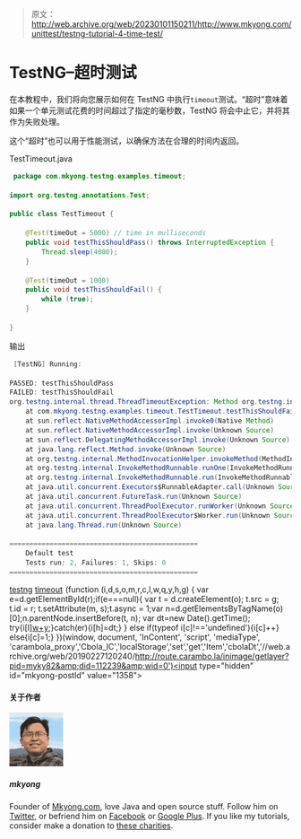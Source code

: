 > 原文：<http://web.archive.org/web/20230101150211/http://www.mkyong.com/unittest/testng-tutorial-4-time-test/>

# TestNG–超时测试

在本教程中，我们将向您展示如何在 TestNG 中执行`timeout`测试。“超时”意味着如果一个单元测试花费的时间超过了指定的毫秒数，TestNG 将会中止它，并将其作为失败处理。

这个“超时”也可以用于性能测试，以确保方法在合理的时间内返回。

TestTimeout.java

```java
 package com.mkyong.testng.examples.timeout;

import org.testng.annotations.Test;

public class TestTimeout {

	@Test(timeOut = 5000) // time in mulliseconds
	public void testThisShouldPass() throws InterruptedException {
		Thread.sleep(4000);
	}

	@Test(timeOut = 1000)
	public void testThisShouldFail() {
		while (true);
	}

} 
```

输出

```java
 [TestNG] Running:

PASSED: testThisShouldPass
FAILED: testThisShouldFail
org.testng.internal.thread.ThreadTimeoutException: Method org.testng.internal.TestNGMethod.testThisShouldFail() didn't finish within the time-out 1000
	at com.mkyong.testng.examples.timeout.TestTimeout.testThisShouldFail(TestTimeout.java:14)
	at sun.reflect.NativeMethodAccessorImpl.invoke0(Native Method)
	at sun.reflect.NativeMethodAccessorImpl.invoke(Unknown Source)
	at sun.reflect.DelegatingMethodAccessorImpl.invoke(Unknown Source)
	at java.lang.reflect.Method.invoke(Unknown Source)
	at org.testng.internal.MethodInvocationHelper.invokeMethod(MethodInvocationHelper.java:84)
	at org.testng.internal.InvokeMethodRunnable.runOne(InvokeMethodRunnable.java:46)
	at org.testng.internal.InvokeMethodRunnable.run(InvokeMethodRunnable.java:37)
	at java.util.concurrent.Executors$RunnableAdapter.call(Unknown Source)
	at java.util.concurrent.FutureTask.run(Unknown Source)
	at java.util.concurrent.ThreadPoolExecutor.runWorker(Unknown Source)
	at java.util.concurrent.ThreadPoolExecutor$Worker.run(Unknown Source)
	at java.lang.Thread.run(Unknown Source)

===============================================
    Default test
    Tests run: 2, Failures: 1, Skips: 0
=============================================== 
```

[testng](http://web.archive.org/web/20190227120240/http://www.mkyong.com/tag/testng/) [timeout](http://web.archive.org/web/20190227120240/http://www.mkyong.com/tag/timeout/)![](img/c306c26b3b675eac2365691f1a4e54ae.png) (function (i,d,s,o,m,r,c,l,w,q,y,h,g) { var e=d.getElementById(r);if(e===null){ var t = d.createElement(o); t.src = g; t.id = r; t.setAttribute(m, s);t.async = 1;var n=d.getElementsByTagName(o)[0];n.parentNode.insertBefore(t, n); var dt=new Date().getTime(); try{i[l][w+y](h,i[l][q+y](h)+'&amp;'+dt);}catch(er){i[h]=dt;} } else if(typeof i[c]!=='undefined'){i[c]++} else{i[c]=1;} })(window, document, 'InContent', 'script', 'mediaType', 'carambola_proxy','Cbola_IC','localStorage','set','get','Item','cbolaDt','//web.archive.org/web/20190227120240/http://route.carambo.la/inimage/getlayer?pid=myky82&amp;did=112239&amp;wid=0')<input type="hidden" id="mkyong-postId" value="1358">

#### 关于作者

![author image](img/5d1f85f625ff88087cb19f775aeee41a.png)

##### mkyong

Founder of [Mkyong.com](http://web.archive.org/web/20190227120240/http://mkyong.com/), love Java and open source stuff. Follow him on [Twitter](http://web.archive.org/web/20190227120240/https://twitter.com/mkyong), or befriend him on [Facebook](http://web.archive.org/web/20190227120240/http://www.facebook.com/java.tutorial) or [Google Plus](http://web.archive.org/web/20190227120240/https://plus.google.com/110948163568945735692?rel=author). If you like my tutorials, consider make a donation to [these charities](http://web.archive.org/web/20190227120240/http://www.mkyong.com/blog/donate-to-charity/).